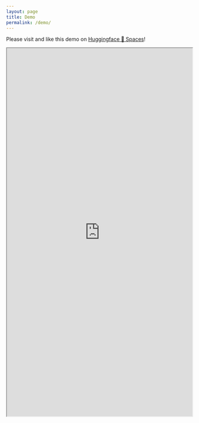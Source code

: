 ```yaml
---
layout: page
title: Demo
permalink: /demo/
---
```


Please visit and like this demo on [Huggingface 🤗 Spaces](https://google.com)!

<iframe width="100%" height="1000px" src="http://localhost:8501"></iframe>